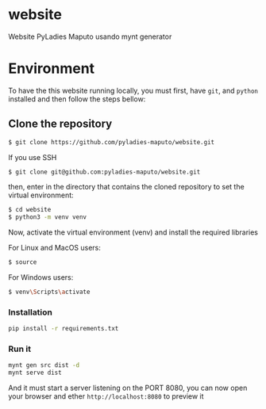 # website

Website PyLadies Maputo usando mynt generator

# Environment

To have the this website running locally, you must first, have `git`, and `python` installed and then follow the steps bellow:

## Clone the repository

```bash
$ git clone https://github.com/pyladies-maputo/website.git
```

If you use SSH

```bash
$ git clone git@github.com:pyladies-maputo/website.git
```

then, enter in the directory that contains the cloned repository to set the virtual environment:

```bash
$ cd website
$ python3 -m venv venv
```

Now, activate the virtual environment (venv) and install the required libraries

For Linux and MacOS users:

```bash
$ source
```

For Windows users:

```bash
$ venv\Scripts\activate
```

### Installation

```bash
pip install -r requirements.txt
```

### Run it

```bash
mynt gen src dist -d
mynt serve dist
```

And it must start a server listening on the PORT 8080, you can now open your browser and ether `http://localhost:8080` to preview it
